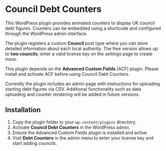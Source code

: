 # Council Debt Counters

This WordPress plugin provides animated counters to display UK council debt figures. Counters can be embedded using a shortcode and configured through the WordPress admin interface.

The plugin registers a custom **Council** post type where you can store detailed information about each local authority. The free version allows up to **two councils**; enter a valid license key on the settings page to create more.

This plugin depends on the **Advanced Custom Fields** (ACF) plugin. Please install and activate ACF before using Council Debt Counters.

Currently the plugin includes an admin page with instructions for uploading starting debt figures via CSV. Additional functionality such as data uploading and counter rendering will be added in future versions.

## Installation
1. Copy the plugin folder to your `wp-content/plugins` directory.
2. Activate **Council Debt Counters** in the WordPress admin.
3. Ensure the Advanced Custom Fields plugin is installed and active.
4. Visit **Debt Counters** in the admin menu to enter your license key and start adding councils.
